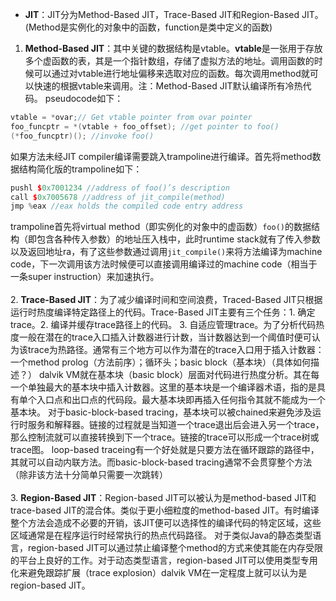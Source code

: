 - **JIT**：JIT分为Method-Based JIT，Trace-Based JIT和Region-Based JIT。(Method是实例化的对象中的函数，function是类中定义的函数)
1. **Method-Based JIT**：其中关键的数据结构是vtable。**vtable**是一张用于存放多个虚函数的表，其是一个指针数组，存储了虚拟方法的地址。调用函数的时候可以通过对vtable进行地址偏移来选取对应的函数。每次调用method就可以快速的根据vtable来调用。注：Method-Based JIT默认编译所有冷热代码。
	pseudocode如下：
```c++
vtable = *ovar;// Get vtable pointer from ovar pointer
foo_funcptr = *(vtable + foo_offset); //get pointer to foo()
(*foo_funcptr)(); //invoke foo()
```
如果方法未经JIT compiler编译需要跳入trampoline进行编译。首先将method数据结构简化版的trampoline如下：
```c++
pushl $0x7001234 //address of foo()’s description
call $0x7005678 //address of jit_compile(method)
jmp %eax //eax holds the compiled code entry address
```
trampoline首先将virtual method（即实例化的对象中的虚函数）`foo()`的数据结构（即包含各种传入参数）的地址压入栈中，此时runtime stack就有了传入参数以及返回地址ra，有了这些参数通过调用`jit_compile()`来将方法编译为machine code，下一次调用该方法时候便可以直接调用编译过的machine code（相当于一条super instruction）来加速执行。\
\
2. **Trace-Based JIT**：为了减少编译时间和空间浪费，Traced-Based JIT只根据运行时热度编译特定路径上的代码。Trace-Based JIT主要有三个任务：1. 确定trace。2. 编译并缓存trace路径上的代码。 3. 自适应管理trace。为了分析代码热度一般在潜在的trace入口插入计数器进行计数，当计数器达到一个阈值时便可认为该trace为热路径。通常有三个地方可以作为潜在的trace入口用于插入计数器：一个method prolog（方法前序）；循环头；basic block（基本块）（具体如何描述？）
		dalvik VM就在基本块（basic block）层面对代码进行热度分析。其在每一个单独最大的基本块中插入计数器。这里的基本块是一个编译器术语，指的是具有单个入口点和出口点的代码段。最大基本块即再插入任何指令其就不能成为一个基本块。
	对于basic-block-based tracing，基本块可以被chained来避免涉及运行时服务和解释器。链接的过程就是当知道一个trace退出后会进入另一个trace，那么控制流就可以直接转换到下一个trace。链接的trace可以形成一个trace树或trace图。
	loop-based traceing有一个好处就是只要方法在循环跟踪的路径中，其就可以自动内联方法。而basic-block-based tracing通常不会贯穿整个方法（除非该方法十分简单只需要一次跳转）\
\
3. **Region-Based JIT**：Region-based JIT可以被认为是method-based JIT和trace-based JIT的混合体。类似于更小细粒度的method-based JIT。有时编译整个方法会造成不必要的开销，该JIT便可以选择性的编译代码的特定区域，这些区域通常是在程序运行时经常执行的热点代码路径。
		对于类似Java的静态类型语言，region-based JIT可以通过禁止编译整个method的方式来使其能在内存受限的平台上良好的工作。对于动态类型语言，region-based JIT可以使用类型专用化来避免跟踪扩展（trace explosion）dalvik VM在一定程度上就可以认为是region-based JIT。
